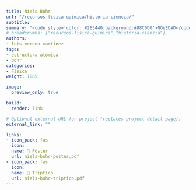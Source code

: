 ```yaml
---
title: Niels Bohr
url: "/recursos-fisica-quimica/historia-ciencia/"
subtitle:
summary: "<code style='color: #2E3440;background:#88C0D0'>NOVEDAD</code>"
# breadcrumbs: ["recursos-fisica-quimica","historia-ciencia"]
authors:
- luis-moreno-martinez
tags:
- estructura-atómica
- bohr
categories:
- Física
weight: 1885

image:
  preview_only: true

build:
  render: link

# Optional external URL for project (replaces project detail page).
external_link: ""

links:
- icon_pack: fas
  icon:
  name: 📜 Póster
  url: niels-bohr-poster.pdf
- icon_pack: fas
  icon:
  name: 📖 Tríptico
  url: niels-bohr-triptico.pdf
---
```


